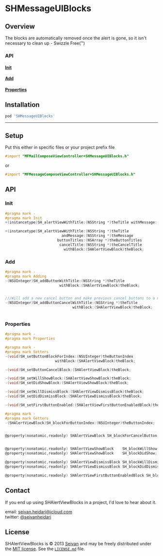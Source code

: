 SHMessageUIBlocks
==========

Overview
--------
The blocks are automatically removed once the alert is gone, so it isn't necessary to clean up - Swizzle Free(™)

### API

#### [Init](https://github.com/seivan/SHMessageUIBlocks#init-1)

#### [Add](https://github.com/seivan/SHMessageUIBlocks#add-1)

#### [Properties](https://github.com/seivan/SHMessageUIBlocks#properties-1)


Installation
------------

```ruby
pod 'SHMessageUIBlocks'
```

***

Setup
-----

Put this either in specific files or your project prefix file

```objective-c
#import "MFMailComposeViewController+SHMessageUIBlocks.h"
```
or
```objective-c
#import "MFMessageComposeViewController+SHMessageUIBlocks.h"
```

API
-----

### Init

```objective-c
#pragma mark -
#pragma mark Init
+(instancetype)SH_alertViewWithTitle:(NSString *)theTitle withMessage:(NSString *)theMessage;

+(instancetype)SH_alertViewWithTitle:(NSString *)theTitle
                          andMessage:(NSString *)theMessage
                        buttonTitles:(NSArray *)theButtonTitles
                         cancelTitle:(NSString *)theCancelTitle
                           withBlock:(SHAlertViewBlock)theBlock;


```

### Add

```objective-c
#pragma mark -
#pragma mark Adding
-(NSUInteger)SH_addButtonWithTitle:(NSString *)theTitle
                         withBlock:(SHAlertViewBlock)theBlock;


///Will add a new cancel button and make previous cancel buttons to a normal button
-(NSUInteger)SH_addButtonCancelWithTitle:(NSString *)theTitle
                               withBlock:(SHAlertViewBlock)theBlock;



```

### Properties

```objective-c
#pragma mark -
#pragma mark Properties

#pragma mark -
#pragma mark Setters
-(void)SH_setButtonBlockForIndex:(NSUInteger)theButtonIndex
                       withBlock:(SHAlertViewBlock)theBlock;

-(void)SH_setButtonCancelBlock:(SHAlertViewBlock)theBlock;

-(void)SH_setWillShowBlock:(SHAlertViewShowBlock)theBlock;
-(void)SH_setDidShowBlock:(SHAlertViewShowBlock)theBlock;

-(void)SH_setWillDismissBlock:(SHAlertViewDismissBlock)theBlock;
-(void)SH_setDidDismissBlock:(SHAlertViewDismissBlock)theBlock;

-(void)SH_setFirstButtonEnabled:(SHAlertViewFirstButtonEnabledBlock)theBlock;

#pragma mark -
#pragma mark Getters
-(SHAlertViewBlock)SH_blockForButtonIndex:(NSUInteger)theButtonIndex;


@property(nonatomic,readonly) SHAlertViewBlock SH_blockForCancelButton;


@property(nonatomic,readonly) SHAlertViewShowBlock    SH_blockWillShow;
@property(nonatomic,readonly) SHAlertViewShowBlock    SH_blockDidShow;

@property(nonatomic,readonly) SHAlertViewDismissBlock SH_blockWillDismiss;
@property(nonatomic,readonly) SHAlertViewDismissBlock SH_blockDidDismiss;

@property(nonatomic,readonly) SHAlertViewFirstButtonEnabledBlock SH_blockFirstButtonEnabled;


```


Contact
-------

If you end up using SHAlertViewBlocks in a project, I'd love to hear about it.

email: [seivan.heidari@icloud.com](mailto:seivan.heidari@icloud.com)  
twitter: [@seivanheidari](https://twitter.com/seivanheidari)

## License

SHAlertViewBlocks is © 2013 [Seivan](http://www.github.com/seivan) and may be freely
distributed under the [MIT license](http://opensource.org/licenses/MIT).
See the [`LICENSE.md`](https://github.com/seivan/SHAlertViewBlocks/blob/master/LICENSE.md) file.

